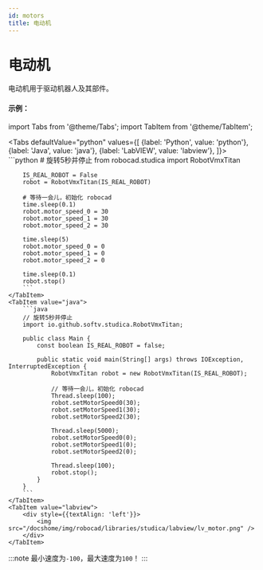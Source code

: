 ```yaml
---
id: motors
title: 电动机
---
```


# 电动机   

电动机用于驱动机器人及其部件。

#### 示例：

import Tabs from '@theme/Tabs';
import TabItem from '@theme/TabItem';

<Tabs
    defaultValue="python"
    values={[
        {label: 'Python', value: 'python'},
        {label: 'Java', value: 'java'},
        {label: 'LabVIEW', value: 'labview'},
    ]}>
    <TabItem value="python">  
        ```python
        # 旋转5秒并停止
        from robocad.studica import RobotVmxTitan

        IS_REAL_ROBOT = False
        robot = RobotVmxTitan(IS_REAL_ROBOT)
        
        # 等待一会儿，初始化 robocad
        time.sleep(0.1)
        robot.motor_speed_0 = 30
        robot.motor_speed_1 = 30
        robot.motor_speed_2 = 30

        time.sleep(5)
        robot.motor_speed_0 = 0
        robot.motor_speed_1 = 0
        robot.motor_speed_2 = 0

        time.sleep(0.1)
        robot.stop()
        ```
    </TabItem>
    <TabItem value="java">
        ```java
        // 旋转5秒并停止
        import io.github.softv.studica.RobotVmxTitan;

        public class Main {
            const boolean IS_REAL_ROBOT = false;

            public static void main(String[] args) throws IOException, InterruptedException {
                RobotVmxTitan robot = new RobotVmxTitan(IS_REAL_ROBOT);

                // 等待一会儿，初始化 robocad
                Thread.sleep(100);
                robot.setMotorSpeed0(30);
                robot.setMotorSpeed1(30);
                robot.setMotorSpeed2(30);

                Thread.sleep(5000);
                robot.setMotorSpeed0(0);
                robot.setMotorSpeed1(0);
                robot.setMotorSpeed2(0);

                Thread.sleep(100);
                robot.stop();
            }
        }
        ```
    </TabItem>
    <TabItem value="labview">
        <div style={{textAlign: 'left'}}>
            <img src="/docshome/img/robocad/libraries/studica/labview/lv_motor.png" />
        </div>
    </TabItem>
</Tabs>   

:::note
最小速度为```-100```，最大速度为```100```！
:::
